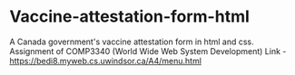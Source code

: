 # Vaccine-attestation-form-html
A Canada government's vaccine attestation form in html and css. Assignment of COMP3340 (World Wide Web System Development)
Link - https://bedi8.myweb.cs.uwindsor.ca/A4/menu.html
